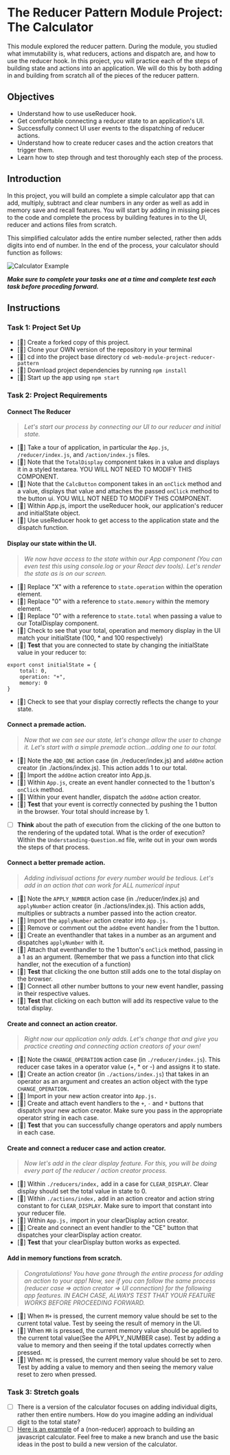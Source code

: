 # The Reducer Pattern Module Project: The Calculator

This module explored the reducer pattern. During the module, you studied what immutability is, what reducers, actions and dispatch are, and how to use the reducer hook. In this project, you will practice each of the steps of building state and actions into an application. We will do this by both adding in and building from scratch all of the pieces of the reducer pattern.

## Objectives

- Understand how to use useReducer hook.
- Get comfortable connecting a reducer state to an application's UI.
- Successfully connect UI user events to the dispatching of reducer actions.
- Understand how to create reducer cases and the action creators that trigger them.
- Learn how to step through and test thoroughly each step of the process.

## Introduction

In this project, you will build an complete a simple calculator app that can add, multiply, subtract and clear numbers in any order as well as add in memory save and recall features. You will start by adding in missing pieces to the code and complete the process by building features in to the UI, reducer and actions files from scratch.

This simplified calculator adds the entire number selected, rather then adds digits into end of number. In the end of the process, your calculator should function as follows:

![Calculator Example](project-goals.gif)

**_Make sure to complete your tasks one at a time and complete test each task before proceding forward._**

## Instructions

### Task 1: Project Set Up

- [🚀] Create a forked copy of this project.
- [🚀] Clone your OWN version of the repository in your terminal
- [🚀] cd into the project base directory `cd web-module-project-reducer-pattern`
- [🚀] Download project dependencies by running `npm install`
- [🚀] Start up the app using `npm start`

### Task 2: Project Requirements

#### Connect The Reducer

> _Let's start our process by connecting our UI to our reducer and initial state._

- [🚀] Take a tour of application, in particular the `App.js`, `/reducer/index.js`, and `/action/index.js` files.
- [🚀] Note that the `TotalDisplay` component takes in a value and displays it in a styled textarea. YOU WILL NOT NEED TO MODIFY THIS COMPONENT.
- [🚀] Note that the `CalcButton` component takes in an `onClick` method and a value, displays that value and attaches the passed `onClick` method to the button ui. YOU WILL NOT NEED TO MODIFY THIS COMPONENT.
- [🚀] Within App.js, import the useReducer hook, our application's reducer and initialState object.
- [🚀] Use useReducer hook to get access to the application state and the dispatch function.

#### Display our state within the UI.

> _We now have access to the state within our App component (You can even test this using console.log or your React dev tools). Let's render the state as is on our screen._

- [🚀] Replace "X" with a reference to `state.operation` within the operation element.
- [🚀] Replace "0" with a reference to `state.memory` within the memory element.
- [🚀] Replace "0" with a reference to `state.total` when passing a value to our TotalDisplay component.
- [🚀] Check to see that your total, operation and memory display in the UI match your initialState (100, \* and 100 respectively)
- [🚀] **Test** that you are connected to state by changing the initialState value in your reducer to:

```
export const initialState = {
    total: 0,
    operation: "+",
    memory: 0
}
```

- [🚀] Check to see that your display correctly reflects the change to your state.

#### Connect a premade action.

> _Now that we can see our state, let's change allow the user to change it. Let's start with a simple premade action...adding one to our total._

- [🚀] Note the `ADD_ONE` action case (in ./reducer/index.js) and `addOne` action creator (in ./actions/index.js). This action adds 1 to our total.
- [🚀] Import the `addOne` action creator into App.js.
- [🚀] Within `App.js`, create an event handler connected to the 1 button's `onClick` method.
- [🚀] Within your event handler, dispatch the `addOne` action creator.
- [🚀] **Test** that your event is correctly connected by pushing the 1 button in the browser. Your total should increase by 1.
- [ ] **Think** about the path of execution from the clicking of the one button to the rendering of the updated total. What is the order of execution? Within the `Understanding-Question.md` file, write out in your own words the steps of that process.

#### Connect a better premade action.

> _Adding indivisual actions for every number would be tedious. Let's add in an action that can work for ALL numerical input_

- [🚀] Note the `APPLY_NUMBER` action case (in ./reducer/index.js) and `applyNumber` action creator (in ./actions/index.js). This action adds, multiplies or subtracts a number passed into the action creator.
- [🚀] Import the `applyNumber` action creator into `App.js.`
- [🚀] Remove or comment out the `addOne` event handler from the 1 button.
- [🚀] Create an eventhandler that takes in a number as an argument and dispatches `applyNumber` with it.
- [🚀] Attach that eventhandler to the 1 button's `onClick` method, passing in a 1 as an argument. (Remember that we pass a function into that click handler, not the execution of a function)
- [🚀] **Test** that clicking the one button still adds one to the total display on the browser.
- [🚀] Connect all other number buttons to your new event handler, passing in their respective values.
- [🚀] **Test** that clicking on each button will add its respective value to the total display.

#### Create and connect an action creator.

> _Right now our application only adds. Let's change that and give you practice creating and connecting action creators of your own!_

- [🚀] Note the `CHANGE_OPERATION` action case (in `./reducer/index.js`). This reducer case takes in a operator value (+, \* or -) and assigns it to state.
- [🚀] Create an action creator (in `./actions/index.js`) that takes in an operator as an argument and creates an action object with the type `CHANGE_OPERATION.`
- [🚀] Import in your new action creator into `App.js.`
- [🚀] Create and attach event handlers to the `+`, `-` and `*` buttons that dispatch your new action creator. Make sure you pass in the appropriate operator string in each case.
- [🚀] **Test** that you can successfully change operators and apply numbers in each case.

#### Create and connect a reducer case and action creator.

> _Now let's add in the clear display feature. For this, you will be doing every part of the reducer / action creator process._

- [🚀] Within `./reducers/index,` add in a case for `CLEAR_DISPLAY`. Clear display should set the total value in state to 0.
- [🚀] Within `./actions/index,` add in an action creator and action string constant to for `CLEAR_DISPLAY`. Make sure to import that constant into your reducer file.
- [🚀] Within `App.js,` import in your clearDisplay action creator.
- [🚀] Create and connect an event handler to the "CE" button that dispatches your clearDisplay action creator.
- [🚀] **Test** that your clearDisplay button works as expected.

#### Add in memory functions from scratch.

> _Congratulations! You have gone through the entire process for adding an action to your app! Now, see if you can follow the same process (reducer case => action creator => UI connection) for the following app features. IN EACH CASE, ALWAYS TEST THAT YOUR FEATURE WORKS BEFORE PROCEEDING FORWARD._

- [🚀] When `M+` is pressed, the current memory value should be set to the current total value. Test by seeing the result of memory in the UI.
- [🚀] When `MR` is pressed, the current memory value should be applied to the current total value(See the APPLY_NUMBER case). Test by adding a value to memory and then seeing if the total updates correctly when pressed.
- [🚀] When `MC` is pressed, the current memory value should be set to zero. Test by adding a value to memory and then seeing the memory value reset to zero when pressed.

### Task 3: Stretch goals

- [ ] There is a version of the calculator focuses on adding individual digits, rather then entire numbers. How do you imagine adding an individual digit to the total state?
- [ ] [Here is an example](https://freshman.tech/calculator/) of a (non-reducer) approach to building an javascript calculator. Feel free to make a new branch and use the basic ideas in the post to build a new version of the calculator.
